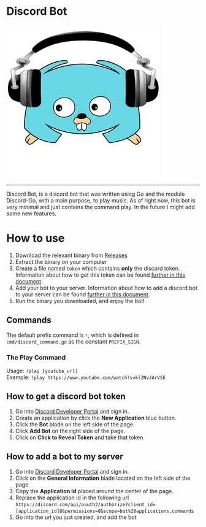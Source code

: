 # Discord Bot

![Discord Bot](/docs/discordgo-music.png)

----

Discord Bot, is a discord bot that was written using Go and the module Discord-Go, with a main purpose, to play music. As of right now, this bot is very minimal and just contains the command play. In the future I might add some new features.

# How to use
1. Download the relevant binary from [Releases](https://github.com/hayunofek/discord-bot/releases)
1. Extract the binary on your computer
1. Create a file named `token` which contains **only** the discord token. Information about how to get this token can be found [further in this document](#How-to-get-a-discord-bot-token).
1. Add your bot to your server. Information about how to add a discord bot to your server can be found [further in this document](#How-to-add-a-bot-to-my-server).
1. Run the binary you downloaded, and enjoy the bot!

## Commands
The default prefix command is `!`, which is defined in `cmd/discord_command.go` as the constant `PREFIX_SIGN`.
### The Play Command
Usage: `!play [youtube_url]`  
Example: `!play https://www.youtube.com/watch?v=klZNvJArVSE`

## How to get a discord bot token
1. Go into [Discord Developer Portal](https://discord.com/developers/applications) and sign in.
2. Create an application by click the **New Application** blue button.
3. Click the **Bot** blade on the left side of the page.
4. Click **Add Bot** on the right side of the page.
5. Click on **Click to Reveal Token** and take that token

## How to add a bot to my server
1. Go into [Discord Developer Portal](https://discord.com/developers/applications) and sign in.
2. Click on the **General Information** blade located on the left side of the page.
3. Copy the **Application Id** placed around the center of the page.
4. Replace the application id in the following url `https://discord.com/api/oauth2/authorize?client_id=[application_id]8&permissions=0&scope=bot%20applications.commands`
5. Go into the url you just created, and add the bot
